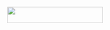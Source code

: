 

<p align="center"><a href="https://dashboard.heroku.com/new?template=https://github.com/ALEX665ES/VC-BOT"> <img src="https://img.shields.io/badge/Deploy%20On%20Heroku-bringle?style=for-the-badge&logo=heroku" width="220" height="38.45"/></a></p>
